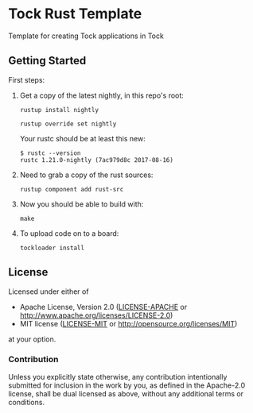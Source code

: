 # Tock Rust Template
Template for creating Tock applications in Tock


## Getting Started

First steps:

1. Get a copy of the latest nightly, in this repo's root:

    `rustup install nightly`
    
    
    `rustup override set nightly`

    Your rustc should be at least this new:
    ```
    $ rustc --version
    rustc 1.21.0-nightly (7ac979d8c 2017-08-16)
    ```

2. Need to grab a copy of the rust sources:

    `rustup component add rust-src`

3. Now you should be able to build with:

    `make`

4. To upload code on to a board:

   `tockloader install`


## License

Licensed under either of

 * Apache License, Version 2.0
   ([LICENSE-APACHE](LICENSE-APACHE) or http://www.apache.org/licenses/LICENSE-2.0)
 * MIT license
   ([LICENSE-MIT](LICENSE-MIT) or http://opensource.org/licenses/MIT)

at your option.


### Contribution

Unless you explicitly state otherwise, any contribution intentionally submitted
for inclusion in the work by you, as defined in the Apache-2.0 license, shall be
dual licensed as above, without any additional terms or conditions.
